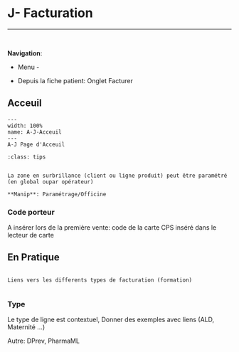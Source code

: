 # J- Facturation

***

<br>

**Navigation**: <br> 

- Menu <kbd data-key="a"></kbd> - <kbd data-key="j"></kbd> 

- Depuis la fiche patient: Onglet Facturer


## Acceuil

```{figure} Docs/A-J.png
---
width: 100%
name: A-J-Acceuil
---
A-J Page d'Acceuil
```


```{admonition} Paramétrage
:class: tips


La zone en surbrillance (client ou ligne produit) peut être paramétré (en global oupar opérateur)

**Manip**: Paramétrage/Officine 

```



### Code porteur

A insérer lors de la première vente: code de la carte CPS inséré dans le lecteur de carte


## En Pratique


```{note}

Liens vers les differents types de facturation (formation)


```


### Type

Le type de ligne est contextuel, Donner des exemples avec liens (ALD, Maternité ...)

Autre: DPrev, PharmaML
